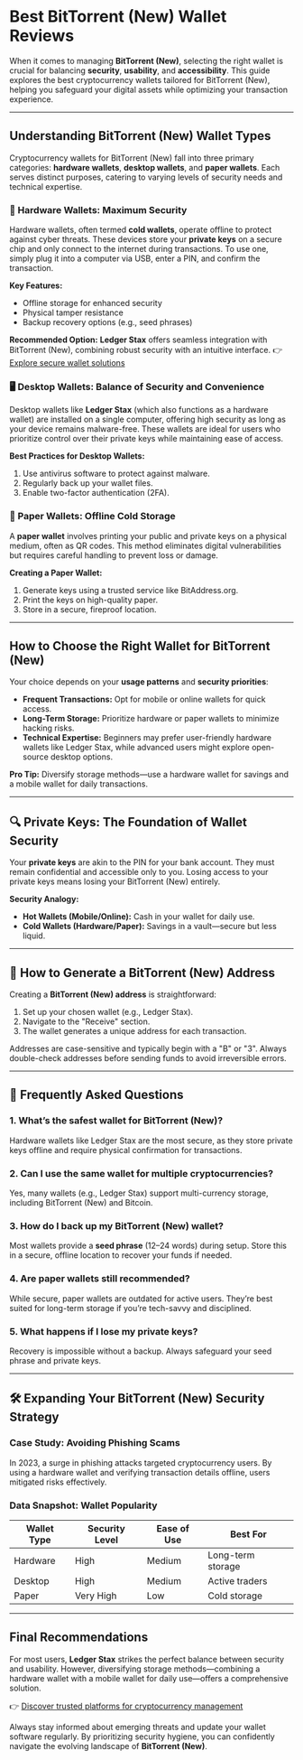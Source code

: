 # Best BitTorrent (New) Wallet Reviews

When it comes to managing **BitTorrent (New)**, selecting the right wallet is crucial for balancing **security**, **usability**, and **accessibility**. This guide explores the best cryptocurrency wallets tailored for BitTorrent (New), helping you safeguard your digital assets while optimizing your transaction experience.

---

## Understanding BitTorrent (New) Wallet Types

Cryptocurrency wallets for BitTorrent (New) fall into three primary categories: **hardware wallets**, **desktop wallets**, and **paper wallets**. Each serves distinct purposes, catering to varying levels of security needs and technical expertise.

### 🔐 Hardware Wallets: Maximum Security

Hardware wallets, often termed **cold wallets**, operate offline to protect against cyber threats. These devices store your **private keys** on a secure chip and only connect to the internet during transactions. To use one, simply plug it into a computer via USB, enter a PIN, and confirm the transaction.  

**Key Features:**  
- Offline storage for enhanced security  
- Physical tamper resistance  
- Backup recovery options (e.g., seed phrases)  

**Recommended Option:** **Ledger Stax** offers seamless integration with BitTorrent (New), combining robust security with an intuitive interface. 👉 [Explore secure wallet solutions](https://bit.ly/okx-bonus)  

### 🖥️ Desktop Wallets: Balance of Security and Convenience  

Desktop wallets like **Ledger Stax** (which also functions as a hardware wallet) are installed on a single computer, offering high security as long as your device remains malware-free. These wallets are ideal for users who prioritize control over their private keys while maintaining ease of access.  

**Best Practices for Desktop Wallets:**  
1. Use antivirus software to protect against malware.  
2. Regularly back up your wallet files.  
3. Enable two-factor authentication (2FA).  

### 📄 Paper Wallets: Offline Cold Storage  

A **paper wallet** involves printing your public and private keys on a physical medium, often as QR codes. This method eliminates digital vulnerabilities but requires careful handling to prevent loss or damage.  

**Creating a Paper Wallet:**  
1. Generate keys using a trusted service like BitAddress.org.  
2. Print the keys on high-quality paper.  
3. Store in a secure, fireproof location.  

---

## How to Choose the Right Wallet for BitTorrent (New)

Your choice depends on your **usage patterns** and **security priorities**:  
- **Frequent Transactions:** Opt for mobile or online wallets for quick access.  
- **Long-Term Storage:** Prioritize hardware or paper wallets to minimize hacking risks.  
- **Technical Expertise:** Beginners may prefer user-friendly hardware wallets like Ledger Stax, while advanced users might explore open-source desktop options.  

**Pro Tip:** Diversify storage methods—use a hardware wallet for savings and a mobile wallet for daily transactions.  

---

## 🔍 Private Keys: The Foundation of Wallet Security  

Your **private keys** are akin to the PIN for your bank account. They must remain confidential and accessible only to you. Losing access to your private keys means losing your BitTorrent (New) entirely.  

**Security Analogy:**  
- **Hot Wallets (Mobile/Online):** Cash in your wallet for daily use.  
- **Cold Wallets (Hardware/Paper):** Savings in a vault—secure but less liquid.  

---

## 📍 How to Generate a BitTorrent (New) Address  

Creating a **BitTorrent (New) address** is straightforward:  
1. Set up your chosen wallet (e.g., Ledger Stax).  
2. Navigate to the "Receive" section.  
3. The wallet generates a unique address for each transaction.  

Addresses are case-sensitive and typically begin with a "B" or "3". Always double-check addresses before sending funds to avoid irreversible errors.

---

## 🧐 Frequently Asked Questions  

### **1. What’s the safest wallet for BitTorrent (New)?**  
Hardware wallets like Ledger Stax are the most secure, as they store private keys offline and require physical confirmation for transactions.  

### **2. Can I use the same wallet for multiple cryptocurrencies?**  
Yes, many wallets (e.g., Ledger Stax) support multi-currency storage, including BitTorrent (New) and Bitcoin.  

### **3. How do I back up my BitTorrent (New) wallet?**  
Most wallets provide a **seed phrase** (12–24 words) during setup. Store this in a secure, offline location to recover your funds if needed.  

### **4. Are paper wallets still recommended?**  
While secure, paper wallets are outdated for active users. They’re best suited for long-term storage if you’re tech-savvy and disciplined.  

### **5. What happens if I lose my private keys?**  
Recovery is impossible without a backup. Always safeguard your seed phrase and private keys.  

---

## 🛠️ Expanding Your BitTorrent (New) Security Strategy  

### Case Study: Avoiding Phishing Scams  
In 2023, a surge in phishing attacks targeted cryptocurrency users. By using a hardware wallet and verifying transaction details offline, users mitigated risks effectively.  

### Data Snapshot: Wallet Popularity  
| Wallet Type   | Security Level | Ease of Use | Best For           |  
|---------------|----------------|-------------|--------------------|  
| Hardware      | High           | Medium      | Long-term storage  |  
| Desktop       | High           | Medium      | Active traders     |  
| Paper         | Very High      | Low         | Cold storage       |  

---

## Final Recommendations  

For most users, **Ledger Stax** strikes the perfect balance between security and usability. However, diversifying storage methods—combining a hardware wallet with a mobile wallet for daily use—offers a comprehensive solution.  

👉 [Discover trusted platforms for cryptocurrency management](https://bit.ly/okx-bonus)  

Always stay informed about emerging threats and update your wallet software regularly. By prioritizing security hygiene, you can confidently navigate the evolving landscape of **BitTorrent (New)**.